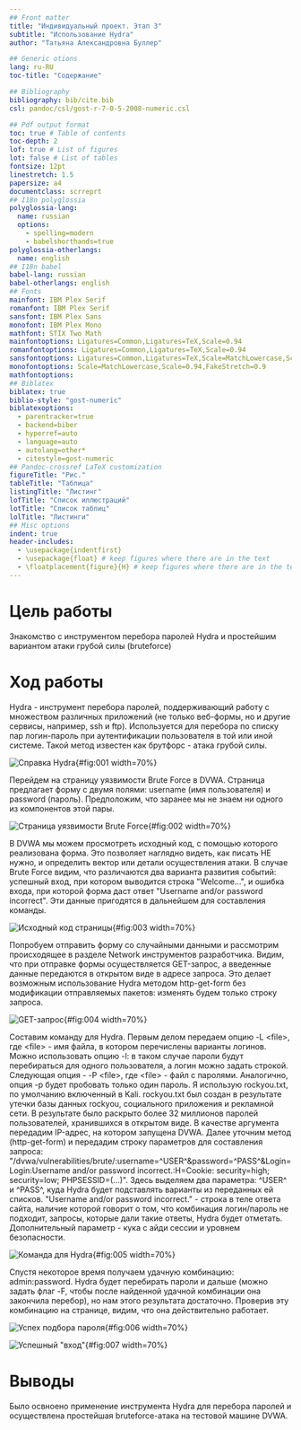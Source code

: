 ```yaml
---
## Front matter
title: "Индивидуальный проект. Этап 3"
subtitle: "Использование Hydra"
author: "Татьяна Александровна Буллер"

## Generic otions
lang: ru-RU
toc-title: "Содержание"

## Bibliography
bibliography: bib/cite.bib
csl: pandoc/csl/gost-r-7-0-5-2008-numeric.csl

## Pdf output format
toc: true # Table of contents
toc-depth: 2
lof: true # List of figures
lot: false # List of tables
fontsize: 12pt
linestretch: 1.5
papersize: a4
documentclass: scrreprt
## I18n polyglossia
polyglossia-lang:
  name: russian
  options:
	- spelling=modern
	- babelshorthands=true
polyglossia-otherlangs:
  name: english
## I18n babel
babel-lang: russian
babel-otherlangs: english
## Fonts
mainfont: IBM Plex Serif
romanfont: IBM Plex Serif
sansfont: IBM Plex Sans
monofont: IBM Plex Mono
mathfont: STIX Two Math
mainfontoptions: Ligatures=Common,Ligatures=TeX,Scale=0.94
romanfontoptions: Ligatures=Common,Ligatures=TeX,Scale=0.94
sansfontoptions: Ligatures=Common,Ligatures=TeX,Scale=MatchLowercase,Scale=0.94
monofontoptions: Scale=MatchLowercase,Scale=0.94,FakeStretch=0.9
mathfontoptions:
## Biblatex
biblatex: true
biblio-style: "gost-numeric"
biblatexoptions:
  - parentracker=true
  - backend=biber
  - hyperref=auto
  - language=auto
  - autolang=other*
  - citestyle=gost-numeric
## Pandoc-crossref LaTeX customization
figureTitle: "Рис."
tableTitle: "Таблица"
listingTitle: "Листинг"
lofTitle: "Список иллюстраций"
lotTitle: "Список таблиц"
lolTitle: "Листинги"
## Misc options
indent: true
header-includes:
  - \usepackage{indentfirst}
  - \usepackage{float} # keep figures where there are in the text
  - \floatplacement{figure}{H} # keep figures where there are in the text
---
```


# Цель работы

Знакомство с инструментом перебора паролей Hydra и простейшим вариантом атаки грубой силы (bruteforce)

# Ход работы 

Hydra - инструмент перебора паролей, поддерживающий работу с множеством различных приложений (не только веб-формы, но и другие сервисы, например, ssh и ftp). Используется для перебора по списку пар логин-пароль при аутентификации пользователя в той или иной системе. Такой метод известен как брутфорс - атака грубой силы.

![Справка Hydra](image/1.png){#fig:001 width=70%}

Перейдем на страницу уязвимости Brute Force в DVWA. Страница предлагает форму с двумя полями: username (имя пользователя) и password (пароль). Предположим, что заранее мы не знаем ни одного из компонентов этой пары.

![Страница уязвимости Brute Force](image/2.png){#fig:002 width=70%}

В DVWA мы можем просмотреть исходный код, с помощью которого реализована форма. Это позволяет наглядно видеть, как писать НЕ нужно, и определить вектор или детали осуществления атаки. В случае Brute Force видим, что различаются два варианта развития событий: успешный вход, при котором выводится строка "Welcome...", и ошибка входа, при которой форма даст ответ "Username and/or password incorrect". Эти данные пригодятся в дальнейшем для составления команды.

![Исходный код страницы](image/3.png){#fig:003 width=70%}

Попробуем отправить форму со случайными данными и рассмотрим происходящее в разделе Network инструментов разработчика. Видим, что при отправке формы осуществляется GET-запрос, а введенные данные передаются в открытом виде в адресе запроса. Это делает возможным использование Hydra методом http-get-form без модификации отправляемых пакетов: изменять будем только строку запроса.

![GET-запрос](image/4.png){#fig:004 width=70%}

Составим команду для Hydra. Первым делом передаем опцию -L  \<file\>, где \<file\> - имя файла, в котором перечислены варианты логинов. Можно использовать опцию -l: в таком случае пароли будут перебираться для одного пользователя, а логин можно задать строкой.
Следующая опция - -P \<file\>, где \<file\> - файл с паролями. Аналогично, опция -p будет пробовать только один пароль. Я использую rockyou.txt, по умолчанию включенный в Kali. rockyou.txt был создан в результате утечки базы данных rockyou, социального приложения и рекламной сети. В результате было раскрыто более 32 миллионов паролей пользователей, хранившихся в открытом виде. 
В качестве аргумента передадим IP-адрес, на котором запущена DVWA. Далее уточним метод (http-get-form) и передадим строку параметров для составления запроса: "/dvwa/vulnerabilities/brute/:username=\^USER\^&password=\^PASS\^&Login=Login:Username and/or password incorrect.:H=Cookie: security=high; security=low; PHPSESSID=(...)". 
Здесь выделяем два параметра: \^USER\^ и \^PASS\^, куда Hydra будет подставлять варианты из переданных ей списков. "Username and/or password incorrect." - строка в теле ответа сайта, наличие которой говорит о том, что комбинация логин/пароль не подходит, запросы, которые дали такие ответы, Hydra будет отметать. Дополнительный параметр - кука с айди сессии и уровнем безопасности.

![Команда для Hydra](image/5.png){#fig:005 width=70%}

Спустя некоторое время получаем удачную комбинацию: admin:password. Hydra будет перебирать пароли и дальше (можно задать флаг -F, чтобы после найденной удачной комбинации она закончила перебор), но нам этого результата достаточно. Проверив эту комбинацию на странице, видим, что она действительно работает.

![Успех подбора пароля](image/6.png){#fig:006 width=70%}

![Успешный "вход"](image/7.png){#fig:007 width=70%}

# Выводы

Было освноено применение инструмента Hydra для перебора паролей и осуществлена простейшая bruteforce-атака на тестовой машине DVWA.
